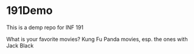 # 191Demo

This is a demp repo for INF 191

What is your favorite movies?
Kung Fu Panda movies, esp. the ones with Jack Black
